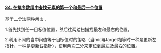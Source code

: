 #### [34. 在排序数组中查找元素的第一个和最后一个位置](https://leetcode-cn.com/problems/find-first-and-last-position-of-element-in-sorted-array/)

基于二分法两种解法：

1.首先找到任一目标值位置，然后往两边扫描找最左和最右的位置。

2.利用不同的当中间值等于目标值时的策略（当mid与target相等时一种是更新左指针，一种是更新右指针），使用两次二分来定位到最左及最右的位置。